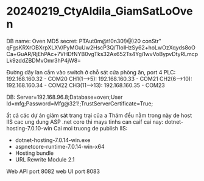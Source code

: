 # 20240219_CtyAldila_GiamSatLoOven

DB name: Oven
MD5 secret: PTAut0m@t!0n30!)@)20
conStr" qFgsKRXrOBXrpXLXV/PyMGuUw2HscP3Q/TloIHzSy62+hoLwOzXqyds8oOCa+GuAR/RjEhPAc+7VHDfNYB0vgTks32Ax652Ts4Ygi1wvVoBypvDtyRLmcpLk9zddZBDMvOmr3hP4jW8=

Đường dây lan cắm vào switch ở chỗ sát cửa phòng ăn, port 4
PLC: 192.168.160.32 - COM20
CH1(1-->5): 192.168.160.33 - COM21
CH2(6-->10): 192.168.160.34 - COM22
CH3(11-->13): 192.168.160.35 - COM23

DB:
Server=192.168.96.8;Database=oven;User Id=mfg;Password=Mfg@321!;TrustServerCertificate=True;

ất cả các dự án giám sát trang trại của a Thám đều nằm trong này
de host IIS cac ung dung ASP .net core thi mays tinhs can caif cai nay: dotnet-hosting-7.0.10-win
Cai moi truong de publish IIS:
- dotnet-hosting-7.0.14-win.exe
- aspnetcore-runtime-7.0.14-win-x64
- Hosting bundle
- URL Rewrite Module 2.1

Web API port 8082
web UI port 8083